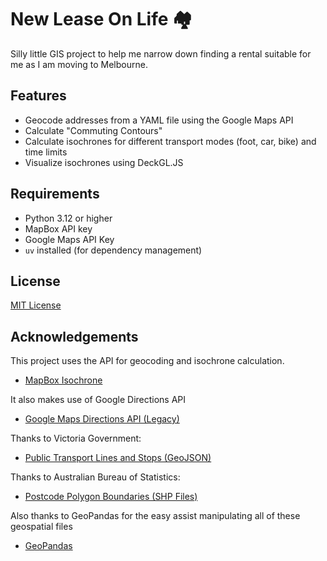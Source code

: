 # New Lease On Life 🏘️

Silly little GIS project to help me narrow down finding a rental suitable for me as I am moving to Melbourne.

## Features

- Geocode addresses from a YAML file using the Google Maps API
- Calculate "Commuting Contours"
- Calculate isochrones for different transport modes (foot, car, bike) and time limits
- Visualize isochrones using DeckGL.JS

## Requirements

- Python 3.12 or higher
- MapBox API key
- Google Maps API Key
- `uv` installed (for dependency management)

## License

[MIT License](LICENSE)

## Acknowledgements

This project uses the API for geocoding and isochrone calculation.

- [MapBox Isochrone](https://docs.mapbox.com/api/navigation/isochrone/)

It also makes use of Google Directions API

- [Google Maps Directions API (Legacy)](https://developers.google.com/maps/documentation/directions)

Thanks to Victoria Government:

- [Public Transport Lines and Stops (GeoJSON)](https://discover.data.vic.gov.au/dataset/public-transport-lines-and-stops)

Thanks to Australian Bureau of Statistics:

- [Postcode Polygon Boundaries (SHP Files)](https://www.abs.gov.au/statistics/standards/australian-statistical-geography-standard-asgs-edition-3/jul2021-jun2026/access-and-downloads/digital-boundary-files)

Also thanks to GeoPandas for the easy assist manipulating all of these geospatial files

- [GeoPandas](https://geopandas.org/en/stable/)

